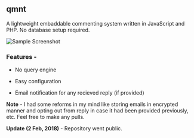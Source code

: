 ## qmnt

A lightweight embaddable commenting system written in JavaScript and PHP. No database setup required.



![Sample Screenshot](https://github.com/guywhogeek/qmnt/blob/master/sample.png?raw=true)



### Features - 

- No query engine

- Easy configuration

- Email notification for any recieved reply (if provided)



**Note** - I had some reforms in my mind like storing emails in encrypted manner and opting out from reply in case it had been provided previously, etc. Feel free to make any pulls.



**Update (2 Feb, 2018)** - Repository went public.